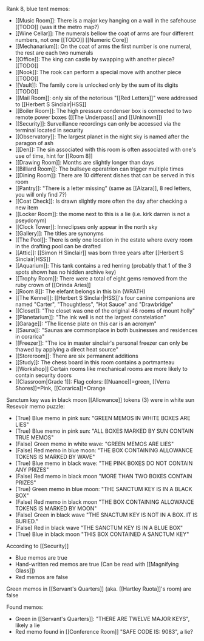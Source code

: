Rank 8, blue tent memos:
- [[Music Room]]: There is a major key hanging on a wall in the safehouse [[TODO]] (was it the metro map?)
- [[Wine Cellar]]: The numerals bellow the coat of arms are four different numbers, not one [[TODO]] [[Numeric Core]]
- [[Mechanarium]]: On the coat of arms the first number is one numeral, the rest are each two numerals
- [[Office]]: The king can castle by swapping with another piece? [[TODO]]
- [[Nook]]: The rook can perform a special move with another piece [[TODO]]
- [[Vault]]: The family core is unlocked only by the sum of its digits [[TODO]]
- [[Mail Room]]: only six of the notorious "[[Red Letters]]" were addressed to [[Herbert S Sinclair|HSS]]
- [[Boiler Room]]: The high pressure condenser box is connected to two remote power boxes ([[The Underpass]] and [[Unknown]])
- [[Security]]: Surveillance recordings can only be accessed via the terminal located in security 
- [[Observatory]]: The largest planet in the night sky is named after the paragon of ash
- [[Den]]: The sin associated with this room is often associated with one's use of time, hint for [[Room 8]]
- [[Drawing Room]]: Months are slightly longer than days
- [[Billiard Room]]: The bullseye operatrion can trigger multiple times
- [[Dining Room]]: There are 10 different dishes that can be served in this room
- [[Pantry]]: "There is a letter missing" (same as [[Alzara]], 8 red letters, you will only find 7?)
- [[Coat Check]]: Is drawn slightly more often the day after checking a new item
- [[Locker Room]]: the mome next to this is a lie (i.e. kirk darren is not a pseydonym)
- [[Clock Tower]]: Inneclipses only appear in the north sky
- [[Gallery]]: The titles are synonyms
- [[The Pool]]: There is only one location in the estate where every room in the drafting pool can be drafted
- [[Attic]]: [[Simon H Sinclair]] was born three years after [[Herbert S Sinclair|HSS]]
- [[Aquarium]]: This tank contains a red herring (probably that 1 of the 3 spots shown has no hidden archive key)
- [[Trophy Room]]: There were a total of eight gems removed from the ruby crown of [[Orinda Aries]]
- [[Room 8]]: The elefant belongs in this bin (WRATH)
- [[The Kennel]]: [[Herbert S Sinclair|HSS]]'s four canine companions are named "Carter", "Thoughtless", "Hot Sauce" and "Drawbridge"
- [[Closet]]: "The closet was one of the original 46 rooms of mount holly"
- [[Planetarium]]: "The ink well is not the largest constelation"
- [[Garage]]: "The license plate on this car is an acronym"
- [[Sauna]]: "Saunas are commonplace in both businesses and residences in corarica"
- [[Freezer]]: "The ice in master sinclair's personal freezer can only be thawed by applying a direct heat source"
- [[Storeroom]]: There are six permanent additions
- [[Study]]: The chess board in this room contains a portmanteau
- [[Workshop]] Certain rooms like mechanical rooms are more likely to contain security doors
- [[Classroom|Grade 1]]: Flag colors: [[Nuance]]=green, [[Verra Shores]]=Pink, [[Corarica]]=Orange


Sanctum key was in black moon
[[Allowance]] tokens (3) were in white sun
Resevoir memo puzzle:
- (True) Blue memo in pink sun: "GREEN MEMOS IN WHITE BOXES ARE LIES"
- (True) Blue memo in pink sun: "ALL BOXES MARKED BY SUN CONTAIN TRUE MEMOS"
- (False) Green memo in white wave: "GREEN MEMOS ARE LIES"
- (False) Red memo in blue moon: "THE BOX CONTAINING ALLOWANCE TOKENS IS MARKED BY WAVE"
- (True) Blue memo in black wave: "THE PINK BOXES DO NOT CONTAIN ANY PRIZES"
- (False) Red memo in black moon "MORE THAN TWO BOXES CONTAIN PRIZES"
- (True) Green memo in blue moon: "THE SANCTUM KEY IS IN A BLACK BOX"
- (False) Red memo in black moon "THE BOX CONTAINING ALLOWANCE TOKENS IS MARKED BY MOON"
- (False) Green in black wave "THE SNACTUM KEY IS NOT IN A BOX. IT IS BURIED."
- (False) Red in black wave "THE SANCTUM KEY IS IN A BLUE BOX"
- (True) Blue in black moon "THIS BOX CONTAINED A SANCTUM KEY"

According to [[Security]]
- Blue memos are true
- Hand-written red memos are true (Can be read with [[Magnifying Glass]])
- Red memos are false

Green memos in [[Servant's Quarters]] (aka. [[Hartley Ruota]]'s room) are false

Found memos:
- Green in [[Servant's Quarters]]: "THERE ARE TWELVE MAJOR KEYS", likely a lie
- Red memo found in [[Conference Room]] "SAFE CODE IS: 9083", a lie?